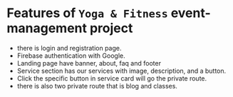 # Features of `Yoga & Fitness` event-management project
+ there is login and registration page.
+ Firebase authentication with Google.
+ Landing page have banner, about, faq and footer
+ Service section has our services with image, description, and a button.
+ Click the specific button in service card will go the private route.
+ there is also two private route that is blog and classes.

